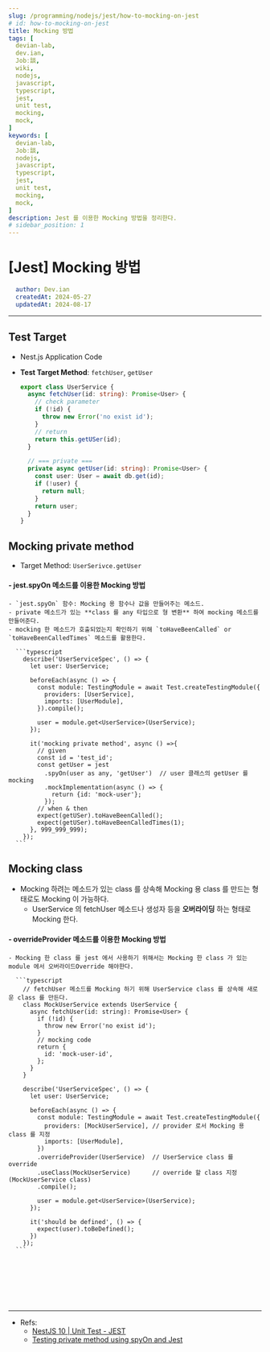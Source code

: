 ```yaml
---
slug: /programming/nodejs/jest/how-to-mocking-on-jest
# id: how-to-mocking-on-jest
title: Mocking 방법
tags: [
  devian-lab, 
  dev.ian,
  Jobː談,
  wiki,
  nodejs,
  javascript,
  typescript, 
  jest,
  unit test, 
  mocking, 
  mock,
]
keywords: [
  devian-lab,
  Jobː談,
  nodejs,
  javascript,
  typescript, 
  jest,
  unit test, 
  mocking, 
  mock,
]
description: Jest 를 이용한 Mocking 방법을 정리한다.
# sidebar_position: 1
---
```


<!--title -->
# [Jest] Mocking 방법
<!--//title -->

<!-- 
```json
{
  "author": "Dev.ian",
  "createdAt": "2024-05-27",
  "updatedAt": "2024-08-17"
}
``` 
-->

```yaml
  author: Dev.ian
  createdAt: 2024-05-27
  updatedAt: 2024-08-17
```

---

## Test Target

  - Nest.js Application Code
  - **Test Target Method**: `fetchUser`, `getUser`

    ```typescript
    export class UserService {
      async fetchUser(id: string): Promise<User> {
        // check parameter
        if (!id) {
          throw new Error('no exist id');
        }
        // return
        return this.getUSer(id);
      }

      // === private ===
      private async getUser(id: string): Promise<User> {
        const user: User = await db.get(id);
        if (!user) {
          return null;
        }
        return user;
      }
    }
    ```


## Mocking private method 

  - Target Method: `UserSerivce.getUser`

  #### - jest.spyOn 메소드를 이용한 Mocking 방법

    - `jest.spyOn` 함수: Mocking 용 함수나 값을 만들어주는 메소드.
    - private 메소드가 있는 **class 를 any 타입으로 형 변환** 하여 mocking 메소드를 만들어준다.
    - mocking 한 메소드가 호출되었는지 확인하기 위해 `toHaveBeenCalled` or `toHaveBeenCalledTimes` 메소드를 활용한다.

      ```typescript
        describe('UserServiceSpec', () => {
          let user: UserService;

          beforeEach(async () => {
            const module: TestingModule = await Test.createTestingModule({
              providers: [UserService],
              imports: [UserModule],
            }).compile();

            user = module.get<UserService>(UserService);
          });

          it('mocking private method', async () =>{
            // given
            const id = 'test_id';
            const getUser = jest
              .spyOn(user as any, 'getUser')  // user 클래스의 getUser 를 mocking
              .mockImplementation(async () => {
                return {id: 'mock-user'};
              });
            // when & then
            expect(getUSer).toHaveBeenCalled();
            expect(getUSer).toHaveBeenCalledTimes(1);
          }, 999_999_999);
        });
      ```



## Mocking class

  - Mocking 하려는 메소드가 있는 class 를 상속해 Mocking 용 class 를 만드는 형태로도 Mocking 이 가능하다.
    + UserService 의 fetchUser 메소드나 생성자 등을 **오버라이딩** 하는 형태로 Mocking 한다.


  #### - overrideProvider 메소드를 이용한 Mocking 방법

    - Mocking 한 class 를 jest 에서 사용하기 위해서는 Mocking 한 class 가 있는 module 에서 오버라이드Override 해야한다.

      ```typescript
        // fetchUser 메소드를 Mocking 하기 위해 UserService class 를 상속해 새로운 class 를 만든다.
        class MockUserService extends UserService {
          async fetchUser(id: string): Promise<User> {
            if (!id) {
              throw new Error('no exist id');
            }
            // mocking code
            return {
              id: 'mock-user-id',
            };
          }
        }

        describe('UserServiceSpec', () => {
          let user: UserService;

          beforeEach(async () => {
            const module: TestingModule = await Test.createTestingModule({
              providers: [MockUserService], // provider 로서 Mocking 용 class 를 지정
              imports: [UserModule],
            })
            .overrideProvider(UserService)  // UserService class 를 override 
            .useClass(MockUserService)      // override 할 class 지정(MockUserService class)
            .compile();

            user = module.get<UserService>(UserService);
          });

          it('should be defined', () => {
            expect(user).toBeDefined();
          })
        });
      ```





<br /><br /><br /><br /><br />

--- 
- Refs:
  + [NestJS 10 | Unit Test - JEST](https://velog.io/@hkja0111/NestJS-10-Unit-Test-JEST)
  + [Testing private method using spyOn and Jest](https://stackoverflow.com/questions/62171602/testing-private-method-using-spyon-and-jest)